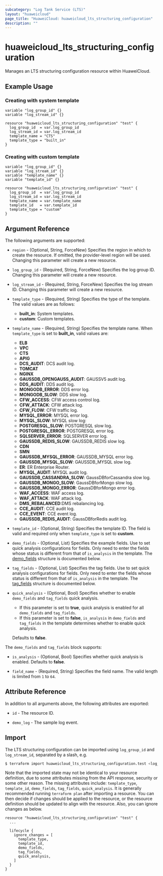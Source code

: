 ```yaml
---
subcategory: "Log Tank Service (LTS)"
layout: "huaweicloud"
page_title: "HuaweiCloud: huaweicloud_lts_structuring_configuration"
description: ""
---
```


# huaweicloud_lts_structuring_configuration

Manages an LTS structuring configuration resource within HuaweiCloud.

## Example Usage

### Creating with system template

```hcl
variable "log_group_id" {}
variable "log_stream_id" {}

resource "huaweicloud_lts_structuring_configuration" "test" {
  log_group_id  = var.log_group_id
  log_stream_id = var.log_stream_id
  template_name = "CTS"
  template_type = "built_in"
}
```

### Creating with custom template

```hcl
variable "log_group_id" {}
variable "log_stream_id" {}
variable "template_name" {}
variable "template_id" {}

resource "huaweicloud_lts_structuring_configuration" "test" {
  log_group_id  = var.log_group_id
  log_stream_id = var.log_stream_id
  template_name = var.template_name
  template_id   = var.template_id
  template_type = "custom"
}
```

## Argument Reference

The following arguments are supported:

* `region` - (Optional, String, ForceNew) Specifies the region in which to create the resource.
  If omitted, the provider-level region will be used. Changing this parameter will create a new resource.

* `log_group_id` - (Required, String, ForceNew) Specifies the log group ID.
  Changing this parameter will create a new resource.

* `log_stream_id` - (Required, String, ForceNew) Specifies the log stream ID.
  Changing this parameter will create a new resource.

* `template_type` - (Required, String) Specifies the type of the template. The valid values are as follows:
  + **built_in**: System templates.
  + **custom**:   Custom templates.

* `template_name` - (Required, String) Specifies the template name. When `template_type` is set to **built_in**,
  valid values are:
  + **ELB**
  + **VPC**
  + **CTS**
  + **APIG**
  + **DCS_AUDIT**: DCS audit log.
  + **TOMCAT**
  + **NGINX**
  + **GAUSSDB_OPENGAUSS_AUDIT**: GAUSSV5 audit log.
  + **DDS_AUDIT**: DDS audit log.
  + **MONGODB_ERROR**: DDS error log.
  + **MONGODB_SLOW**: DDS slow log.
  + **CFW_ACCESS**: CFW access control log.
  + **CFW_ATTACK**: CFW attack log.
  + **CFW_FLOW**: CFW traffic log.
  + **MYSQL_ERROR**: MYSQL error log.
  + **MYSQL_SLOW**: MYSQL slow log:
  + **POSTGRESQL_SLOW**: POSTGRESQL slow log.
  + **POSTGRESQL_ERROR**: POSTGRESQL error log.
  + **SQLSERVER_ERROR**: SQLSERVER error log.
  + **GAUSSDB_REDIS_SLOW**: GAUSSDB_REDIS slow log.
  + **CDN**
  + **SMN**
  + **GAUSSDB_MYSQL_ERROR**: GAUSSDB_MYSQL error log.
  + **GAUSSDB_MYSQL_SLOW**: GAUSSDB_MYSQL slow log.
  + **ER**: ER Enterprise Router.
  + **MYSQL_AUDIT**: MYSQL audit log.
  + **GAUSSDB_CASSANDRA_SLOW**: GaussDBforCassandra slow log.
  + **GAUSSDB_MONGO_SLOW**: GaussDBforMongo slow log.
  + **GAUSSDB_MONGO_ERROR**: GaussDBforMongo error log.
  + **WAF_ACCESS**: WAF access log.
  + **WAF_ATTACK**: WAF attack log.
  + **DMS_REBALANCED**:DMS rebalancing log.
  + **CCE_AUDIT**: CCE audit log.
  + **CCE_EVENT**: CCE event log.
  + **GAUSSDB_REDIS_AUDIT**: GaussDBforRedis audit log.

* `template_id` - (Optional, String) Specifies the template ID. The field is valid and required only when
  `template_type` is set to **custom**.

* `demo_fields` - (Optional, List) Specifies the example fields. Use to set quick analysis configurations for fields.
  Only need to enter the fields whose status is different from that of `is_analysis` in the template.
The [demo_fields](#StructConfig_fields) structure is documented below.

* `tag_fields` - (Optional, List) Specifies the tag fields. Use to set quick analysis configurations for fields.
  Only need to enter the fields whose status is different from that of `is_analysis` in the template.
The [tag_fields](#StructConfig_fields) structure is documented below.

* `quick_analysis` - (Optional, Bool) Specifies whether to enable `demo_fields` and `tag_fields` quick analysis.
  + If this parameter is set to **true**, quick analysis is enabled for all `demo_fields` and `tag_fields`.
  + If this parameter is set to **false**, `is_analysis` in `demo_fields` and `tag_fields` in the template determines
    whether to enable quick analysis.

  Defaults to **false**.

<a name="StructConfig_fields"></a>
The `demo_fields` and `tag_fields` block supports:

* `is_analysis` - (Optional, Bool) Specifies whether quick analysis is enabled. Defaults to **false**.

* `field_name` - (Required, String) Specifies the field name. The valid length is limited from `1` to `64`.

## Attribute Reference

In addition to all arguments above, the following attributes are exported:

* `id` - The resource ID.

* `demo_log` - The sample log event.

## Import

The LTS structuring configuration can be imported using `log_group_id` and `log_stream_id`, separated by a slash, e.g.

```bash
$ terraform import huaweicloud_lts_structuring_configuration.test <log_group_id>/<log_stream_id>
```

Note that the imported state may not be identical to your resource definition, due to some attributes missing from the
API response, security or some other reason. The missing attributes include: `template_type`, `template_id`,
`demo_fields`, `tag_fields`, `quick_analysis`.
It is generally recommended running `terraform plan` after importing a resource.
You can then decide if changes should be applied to the resource, or the resource definition should be updated to align
with the resource. Also, you can ignore changes as below.

```hcl
resource "huaweicloud_lts_structuring_configuration" "test" {
  ...
  
  lifecycle {
    ignore_changes = [
      template_type,
      template_id,
      demo_fields,
      tag_fields,
      quick_analysis,
    ]
  }
}
```
